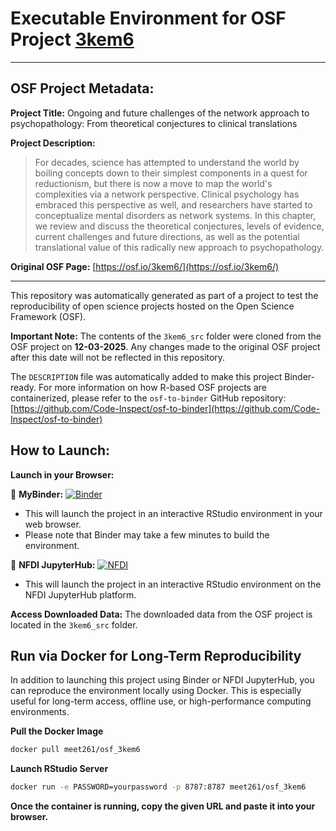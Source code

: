 # Executable Environment for OSF Project [3kem6](https://osf.io/3kem6/)

---
## OSF Project Metadata:

**Project Title:** Ongoing and future challenges of the network approach to psychopathology:  From theoretical conjectures to clinical translations

**Project Description:**
> For decades, science has attempted to understand the world by boiling concepts down to their simplest components in a quest for reductionism, but there is now a move to map the world's complexities via a network perspective. Clinical psychology has embraced this perspective as well, and researchers have started to conceptualize mental disorders as network systems. In this chapter, we review and discuss the theoretical conjectures, levels of evidence, current challenges and future directions, as well as the potential translational value of this radically new approach to psychopathology. 

**Original OSF Page:** [https://osf.io/3kem6/](https://osf.io/3kem6/)

---

This repository was automatically generated as part of a project to test the reproducibility of open science projects hosted on the Open Science Framework (OSF).

**Important Note:** The contents of the `3kem6_src` folder were cloned from the OSF project on **12-03-2025**. Any changes made to the original OSF project after this date will not be reflected in this repository.

The `DESCRIPTION` file was automatically added to make this project Binder-ready. For more information on how R-based OSF projects are containerized, please refer to the `osf-to-binder` GitHub repository: [https://github.com/Code-Inspect/osf-to-binder](https://github.com/Code-Inspect/osf-to-binder)

## How to Launch:

**Launch in your Browser:**

🚀 **MyBinder:** [![Binder](https://mybinder.org/badge_logo.svg)](https://mybinder.org/v2/gh/Meet261/osf_3kem6/HEAD?urlpath=rstudio)

   * This will launch the project in an interactive RStudio environment in your web browser.
   * Please note that Binder may take a few minutes to build the environment.

🚀 **NFDI JupyterHub:** [![NFDI](https://nfdi-jupyter.de/images/nfdi_badge.svg)](https://hub.nfdi-jupyter.de/r2d/gh/Meet261/osf_3kem6/HEAD?urlpath=rstudio)

   * This will launch the project in an interactive RStudio environment on the NFDI JupyterHub platform.

**Access Downloaded Data:**
The downloaded data from the OSF project is located in the `3kem6_src` folder.

## Run via Docker for Long-Term Reproducibility

In addition to launching this project using Binder or NFDI JupyterHub, you can reproduce the environment locally using Docker. This is especially useful for long-term access, offline use, or high-performance computing environments.

**Pull the Docker Image**

```bash
docker pull meet261/osf_3kem6
```

 **Launch RStudio Server**

```bash
docker run -e PASSWORD=yourpassword -p 8787:8787 meet261/osf_3kem6
```
**Once the container is running, copy the given URL and paste it into your browser.**





